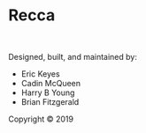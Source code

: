 # Recca

&nbsp;

Designed, built, and maintained by:

* Eric Keyes
* Cadin McQueen
* Harry B Young
* Brian Fitzgerald

Copyright &#169; 2019